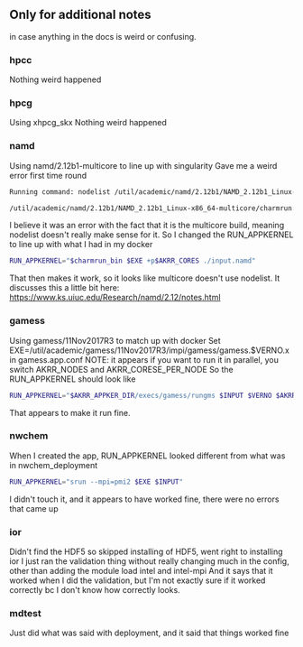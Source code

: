 ## Only for additional notes
in case anything in the docs is weird or confusing.

### hpcc

Nothing weird happened

### hpcg

Using xhpcg_skx
Nothing weird happened

### namd

Using namd/2.12b1-multicore to line up with singularity
Gave me a weird error first time round
```bash
Running command: nodelist /util/academic/namd/2.12b1/NAMD_2.12b1_Linux-x86_64-multicore/namd2 ./input.namd +p8 ++nodelist

/util/academic/namd/2.12b1/NAMD_2.12b1_Linux-x86_64-multicore/charmrun: line 32: exec: nodelist: not found
```
I believe it was an error with the fact that it is the multicore build, meaning nodelist doesn't really make sense for it.
So I changed the RUN_APPKERNEL to line up with what I had in my docker
```bash
RUN_APPKERNEL="$charmrun_bin $EXE +p$AKRR_CORES ./input.namd"
```
That then makes it work, so it looks like multicore doesn't use nodelist.
It discusses this a little bit here: https://www.ks.uiuc.edu/Research/namd/2.12/notes.html

###  gamess

Using gamess/11Nov2017R3 to match up with docker
Set EXE=/util/academic/gamess/11Nov2017R3/impi/gamess/gamess.$VERNO.x
in gamess.app.conf
NOTE: it appears if you want to run it in parallel, you switch AKRR_NODES and AKRR_CORESE_PER_NODE
So the RUN_APPKERNEL should look like
```bash
RUN_APPKERNEL="$AKRR_APPKER_DIR/execs/gamess/rungms $INPUT $VERNO $AKRR_CORES_PER_NODE $AKRR_NODES"
```
That appears to make it run fine.

### nwchem
When I created the app, RUN_APPKERNEL looked different from what was in nwchem_deployment
```bash
RUN_APPKERNEL="srun --mpi=pmi2 $EXE $INPUT"
```
I didn't touch it, and it appears to have worked fine, there were no errors that came up

### ior
Didn't find the HDF5 so skipped installing of HDF5, went right to installing ior
I just ran the validation thing without really changing much in the config, other than adding the module load intel and intel-mpi
And it says that it worked when I did the validation, but I'm not exactly sure if it worked correctly bc I don't know how correctly looks.

### mdtest
Just did what was said with deployment, and it said that things worked fine




